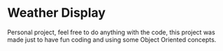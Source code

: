 # Weather Display

Personal project, feel free to do anything with the code, this project was made just to have fun coding and using some Object Oriented concepts.
